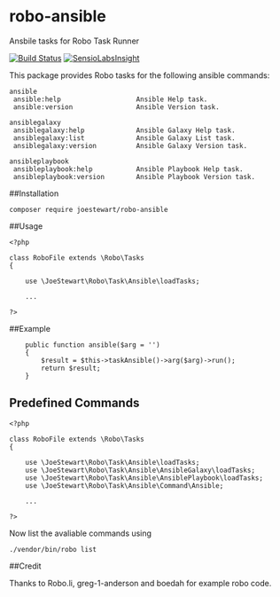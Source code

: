 # robo-ansible
Ansbile tasks for Robo Task Runner

[![Build Status](https://travis-ci.org/joestewart/robo-ansible.svg?branch=master)](https://travis-ci.org/joestewart/robo-ansible)
[![SensioLabsInsight](https://insight.sensiolabs.com/projects/9dcbc05a-c554-47c0-afeb-a106e75c409e/mini.png)](https://insight.sensiolabs.com/projects/9dcbc05a-c554-47c0-afeb-a106e75c409e)

This package provides Robo tasks for the following ansible commands:
                          
    ansible
     ansible:help                   Ansible Help task.
     ansible:version                Ansible Version task.

    ansiblegalaxy
     ansiblegalaxy:help             Ansible Galaxy Help task.
     ansiblegalaxy:list             Ansible Galaxy List task.
     ansiblegalaxy:version          Ansible Galaxy Version task.

    ansibleplaybook
     ansibleplaybook:help           Ansible Playbook Help task.
     ansibleplaybook:version        Ansible Playbook Version task.



##Installation

```
composer require joestewart/robo-ansible
```
     
##Usage

```
<?php

class RoboFile extends \Robo\Tasks
{

    use \JoeStewart\Robo\Task\Ansible\loadTasks;
    
    ...
    
?>
```

##Example


```    
    public function ansible($arg = '')
    {
        $result = $this->taskAnsible()->arg($arg)->run();
        return $result;
    }
```

## Predefined Commands

```
<?php

class RoboFile extends \Robo\Tasks
{

    use \JoeStewart\Robo\Task\Ansible\loadTasks;
    use \JoeStewart\Robo\Task\Ansible\AnsibleGalaxy\loadTasks;
    use \JoeStewart\Robo\Task\Ansible\AnsiblePlaybook\loadTasks;
    use \JoeStewart\Robo\Task\Ansible\Command\Ansible;
    
    ...
    
?>
```

Now list the avaliable commands using
```
./vendor/bin/robo list
```

##Credit

Thanks to Robo.li, greg-1-anderson and boedah for example robo code.

